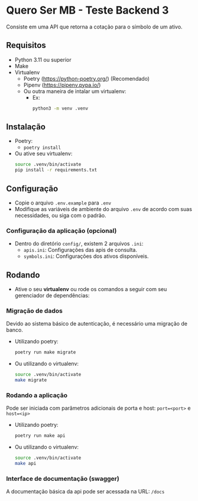 # Quero Ser MB - Teste Backend 3
Consiste em uma API que retorna a cotação para o símbolo de um ativo.

## Requisitos
- Python 3.11 ou superior
- Make
- Virtualenv
    - Poetry (https://python-poetry.org/) (Recomendado)
    - Pipenv (https://pipenv.pypa.io/)
    - Ou outra maneira de intalar um virtualenv:
      - Ex:
        ```sh
        python3 -m venv .venv
        ```

## Instalação
- Poetry:
    - `poetry install`
- Ou ative seu virtualenv:
    ```sh 
    source .venv/bin/activate
    pip install -r requirements.txt
    ```

## Configuração
- Copie o arquivo `.env.example` para `.env`
- Modifique as variáveis de ambiente do arquivo `.env` de acordo com suas necessidades, ou siga com o padrão.

### Configuração da aplicação (opcional)
- Dentro do diretório `config/`, existem 2 arquivos `.ini`:
    - `apis.ini`: Configurações das apis de consulta.
    - `symbols.ini`: Configurações dos ativos disponíveis.

## Rodando
- Ative o seu **virtualenv** ou rode os comandos a seguir com seu gerenciador de dependências:
### Migração de dados
Devido ao sistema básico de autenticação, é necessário uma migração de banco.
- Utilizando poetry:
    ```sh
    poetry run make migrate
    ```
- Ou utilizando o virtualenv:
    ```sh
    source .venv/bin/activate
    make migrate
    ```
### Rodando a aplicação
Pode ser iniciada com parâmetros adicionais de porta e host: `port=<port>` e `host=<ip>`
- Utilizando poetry:
    ```sh
    poetry run make api
    ```
- Ou utilizando o virtualenv:
    ```sh
    source .venv/bin/activate
    make api
    ```
### Interface de documentação (swagger)
A documentação básica da api pode ser acessada na URL: `/docs`
